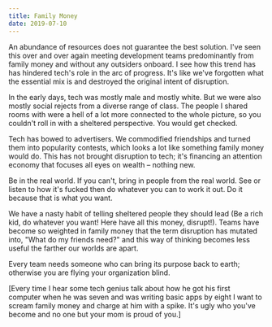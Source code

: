 ```yaml
---
title: Family Money
date: 2019-07-10
---
```


An abundance of resources does not guarantee the best solution. I've seen this over and over again meeting development teams predominantly from family money and without any outsiders onboard. I see how this trend has has hindered tech's role in the arc of progress. It's like we've forgotten what the essential mix is and destroyed the original intent of disruption.

In the early days, tech was mostly male and mostly white. But we were also mostly social rejects from a diverse range of class. The people I shared rooms with were a hell of a lot more connected to the whole picture, so you couldn't roll in with a sheltered perspective. You would get checked.

Tech has bowed to advertisers. We commodified friendships and turned them into popularity contests, which looks a lot like something family money would do. This has not brought disruption to tech; it's financing an attention economy that focuses all eyes on wealth – nothing new.

Be in the real world. If you can't, bring in people from the real world. See or listen to how it's fucked then do whatever you can to work it out. Do it because that is what you want.

We have a nasty habit of telling sheltered people they should lead (Be a rich kid, do whatever you want! Here have all this money, disrupt!). Teams have become so weighted in family money that the term disruption has mutated into, "What do my friends need?" and this way of thinking becomes less useful the farther our worlds are apart.

Every team needs someone who can bring its purpose back to earth; otherwise you are flying your organization blind.



[Every time I hear some tech genius talk about how he got his first computer when he was seven and was writing basic apps by eight I want to scream family money and charge at him with a spike. It's ugly who you've become and no one but your mom is proud of you.]
